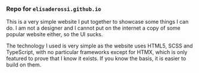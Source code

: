 ### Repo for `elisaderossi.github.io`

This is a very simple website I put together to showcase some things I can do.
I am not a designer and I cannot put on the internet a copy of some popular website either, so the UI sucks.

The technology I used is very simple as the website uses HTML5, SCSS and TypeScript, with no particular frameworks except for HTMX, which is only featured to prove that I know it exists.
If you know the basis, it is easier to build on them.
